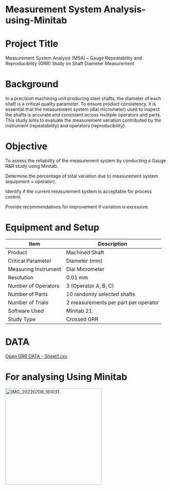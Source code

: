 # Measurement System Analysis-using-Minitab

# Project Title
Measurement System Analysis (MSA) – Gauge Repeatability and Reproducibility (GRR) Study on Shaft Diameter Measurement
# Background
In a precision machining unit producing steel shafts, the diameter of each shaft is a critical quality parameter. To ensure product consistency, it is essential that the measurement system (dial micrometer) used to inspect the shafts is accurate and consistent across multiple operators and parts.
This study aims to evaluate the measurement variation contributed by the instrument (repeatability) and operators (reproducibility).
# Objective

To assess the reliability of the measurement system by conducting a Gauge R&R study using Minitab.

Determine the percentage of total variation due to measurement system (equipment + operator).

Identify if the current measurement system is acceptable for process control.

Provide recommendations for improvement if variation is excessive.
# Equipment and Setup

| Item                 | Description                          |
| -------------------- | ------------------------------------ |
| Product              | Machined Shaft                       |
| Critical Parameter   | Diameter (mm)                        |
| Measuring Instrument | Dial Micrometer                      |
| Resolution           | 0.01 mm                              |
| Number of Operators  | 3 (Operator A, B, C)                 |
| Number of Parts      | 10 randomly selected shafts          |
| Number of Trials     | 2 measurements per part per operator |
| Software Used        | Minitab 21                           |
| Study Type           | Crossed GRR                          |
        

# DATA
[Open GRR DATA - Sheet1.csv](GRR%20DATA%20-%20Sheet1.csv)
# For analysing Using Minitab

<img src="https://github.com/user-attachments/assets/48d7674f-082c-41ef-8b6c-1ed7facb4b5e" alt="IMG_20220708_161031" width="300">




